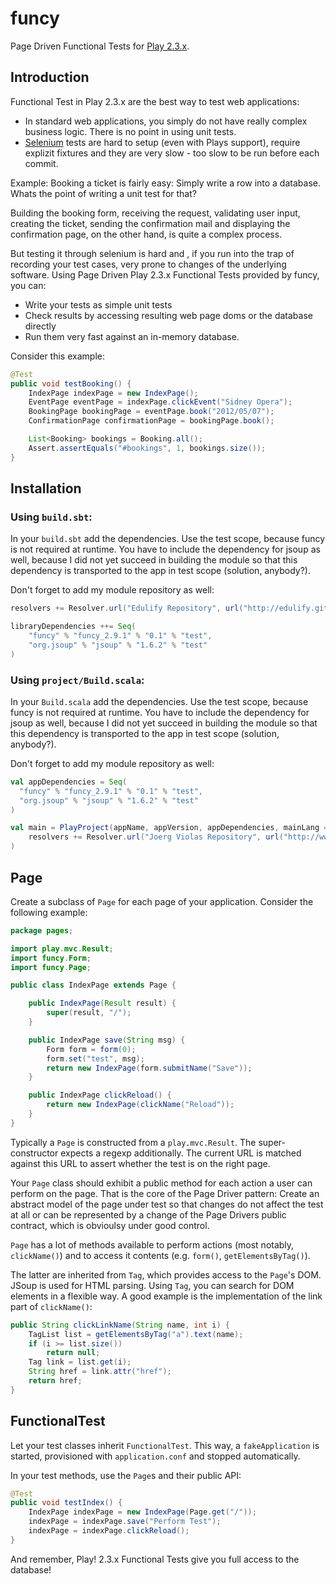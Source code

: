 # funcy

Page Driven Functional Tests for [Play 2.3.x](https://playframework.com/).

## Introduction

Functional Test in Play 2.3.x are the best way to test web applications:

* In standard web applications, you simply do not have really complex business logic. There is no point in using unit tests.
* [Selenium](http://www.seleniumhq.org/) tests are hard to setup (even with Plays support), require explizit fixtures and they are very slow - too slow to be run before each commit.

Example: Booking a ticket is fairly easy: Simply write a row into a database. Whats the point of writing a unit test for that?

Building the booking form, receiving the request, validating user input, creating the ticket, sending the confirmation mail and displaying the confirmation page, on the other hand, is quite a complex process.

But testing it through selenium is hard and , if you run into the trap of recording your test cases, very prone to changes of the underlying software. Using Page Driven Play 2.3.x Functional Tests provided by funcy, you can:

* Write your tests as simple unit tests
* Check results by accessing resulting web page doms or the database directly
* Run them very fast against an in-memory database.

Consider this example:

```java
@Test
public void testBooking() {
    IndexPage indexPage = new IndexPage();
    EventPage eventPage = indexPage.clickEvent("Sidney Opera");
    BookingPage bookingPage = eventPage.book("2012/05/07");
    ConfirmationPage confirmationPage = bookingPage.book();

    List<Booking> bookings = Booking.all();
    Assert.assertEquals("#bookings", 1, bookings.size());
}
```

## Installation

### Using `build.sbt`:

In your `build.sbt` add the dependencies. Use the test scope, because funcy is not required  at runtime. You have to include the dependency for jsoup as well, because I did not yet succeed in building the module so that this dependency is transported to the app in test scope (solution, anybody?).

Don't forget to add my module repository as well:

```scala
resolvers += Resolver.url("Edulify Repository", url("http://edulify.github.io/modules/releases/"))(Resolver.ivyStylePatterns)

libraryDependencies ++= Seq(
    "funcy" % "funcy_2.9.1" % "0.1" % "test",
    "org.jsoup" % "jsoup" % "1.6.2" % "test"
)  
```

### Using `project/Build.scala`:

In your `Build.scala` add the dependencies. Use the test scope, because funcy is not required  at runtime. You have to include the dependency for jsoup as well, because I did not yet succeed in building the module so that this dependency is transported to the app in test scope (solution, anybody?).

Don't forget to add my module repository as well:

```scala
val appDependencies = Seq(
  "funcy" % "funcy_2.9.1" % "0.1" % "test",
  "org.jsoup" % "jsoup" % "1.6.2" % "test"
)

val main = PlayProject(appName, appVersion, appDependencies, mainLang = JAVA).settings(
    resolvers += Resolver.url("Joerg Violas Repository", url("http://www.joergviola.de/releases/"))(Resolver.ivyStylePatterns),
)
```

## Page

Create a subclass of `Page` for each page of your application. Consider the following example:

```java
package pages;

import play.mvc.Result;
import funcy.Form;
import funcy.Page;

public class IndexPage extends Page {

    public IndexPage(Result result) {
        super(result, "/");
    }

    public IndexPage save(String msg) {
        Form form = form(0);
        form.set("test", msg);
        return new IndexPage(form.submitName("Save"));
    }

    public IndexPage clickReload() {
        return new IndexPage(clickName("Reload"));
    }
}
```
    
Typically a `Page` is constructed from a `play.mvc.Result`. The super-constructor expects a regexp additionally. The current URL is matched against this URL to assert whether the test is on the right page.

Your `Page` class should exhibit a public method for each action a user can perform on the page. That is the core of the Page Driver pattern: Create an abstract model of the page under test so that changes do not affect the test at all or can be represented by a change of the Page Drivers public contract, which is obvioulsy under good control.

`Page` has a lot of methods available to perform actions (most notably, `clickName()`) and to access it contents (e.g. `form()`, `getElementsByTag()`). 

The latter are inherited from `Tag`, which provides access to the `Page`'s DOM. JSoup is used for HTML parsing. Using `Tag`, you can search for DOM elements in a flexible way. A good example is the implementation of the link part of `clickName()`:

```java
public String clickLinkName(String name, int i) {
    TagList list = getElementsByTag("a").text(name);
    if (i >= list.size())
        return null;
    Tag link = list.get(i);
    String href = link.attr("href");
    return href;
}
```

## FunctionalTest

Let your test classes inherit `FunctionalTest`. This way, a `fakeApplication` is started,  provisioned with `application.conf` and stopped automatically.

In your test methods, use the `Page`s and their public API:

```java
@Test
public void testIndex() {
    IndexPage indexPage = new IndexPage(Page.get("/"));
    indexPage = indexPage.save("Perform Test");
    indexPage = indexPage.clickReload();
}
```

And remember, Play! 2.3.x Functional Tests give you full access to the database!    